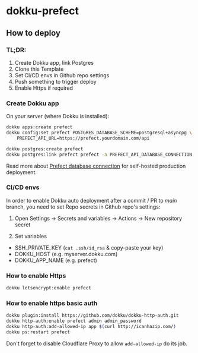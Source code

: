 # dokku-prefect

## How to deploy

### TL;DR:

1. Create Dokku app, link Postgres
2. Clone this Template
3. Set CI/CD envs in Github repo settings
4. Push something to trigger deploy
5. Enable Https if required

### Create Dokku app

On your server (where Dokku is installed):
``` sh
dokku apps:create prefect
dokku config:set prefect POSTGRES_DATABASE_SCHEME=postgresql+asyncpg \
    PREFECT_API_URL=https://prefect.yourdomain.com/api

dokku postgres:create prefect
dokku postgres:link prefect prefect -a PREFECT_API_DATABASE_CONNECTION
```

Read more about [Prefect database connection](https://docs.prefect.io/latest/host/#configuring-a-postgresql-database) for self-hosted production deployment.

### CI/CD envs

In order to enable Dokku auto deployment after a commit / PR to _main_ branch, you need to set Repo secrets in Github repo's settings:

1. Open
Settings -> Secrets and variables -> Actions -> New repository secret

2. Set variables
- SSH_PRIVATE_KEY (`cat .ssh/id_rsa` & copy-paste your key)
- DOKKU_HOST  (e.g. myserver.dokku.com)
- DOKKU_APP_NAME (e.g. prefect)


### How to enable Https

``` sh
dokku letsencrypt:enable prefect
```

### How to enable https basic auth

``` sh
dokku plugin:install https://github.com/dokku/dokku-http-auth.git
dokku http-auth:enable prefect admin admin_password
dokku http-auth:add-allowed-ip app $(curl http://icanhazip.com/)
dokku ps:restart prefect
```

Don't forget to disable Cloudflare Proxy to allow `add-allowed-ip` do its job.